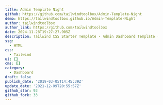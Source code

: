 ```yaml
---
title: Admin Template Night
github: https://github.com/tailwindtoolbox/Admin-Template-Night
demo: https://tailwindtoolbox.github.io/Admin-Template-Night
author: tailwindtoolbox
author_link: https://github.com/tailwindtoolbox
date: 2024-11-28T19:27:27.905Z
description: Tailwind CSS Starter Template - Admin Dashboard Template (Night Mode)
ssg:
  - HTML
css:
  - Tailwind
ui: []
cms: []
category:
  - Dashboard
draft: false
publish_date: '2019-03-05T14:45:39Z'
update_date: '2021-12-09T20:55:57Z'
github_star: 93
github_fork: 33
---
```

